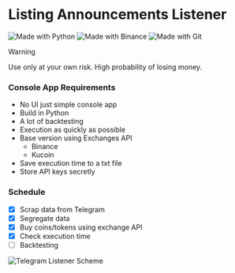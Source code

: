 # Listing Announcements Listener

![Made with Python](https://img.shields.io/badge/python-3670A0?style=for-the-badge&logo=python&logoColor=ffdd54) ![Made with Binance](https://img.shields.io/badge/Binance-FCD535?style=for-the-badge&logo=binance&logoColor=white) ![Made with Git](https://img.shields.io/badge/git-%23F05033.svg?style=for-the-badge&logo=git&logoColor=white)

> [!WARNING]
> Use only at your own risk. High probability of losing money.

### Console App Requirements
  - No UI just simple console app
  - Build in Python
  - A lot of backtesting
  - Execution as quickly as possible
  - Base version using Exchanges API
    - Binance
    - Kucoin
  - Save execution time to a txt file
  - Store API keys secretly

### Schedule
- [x] Scrap data from Telegram
- [x] Segregate data
- [x] Buy coins/tokens using exchange API
- [x] Check execution time
- [ ] Backtesting

![Telegram Listener Scheme](https://drive.google.com/uc?export=view&id=1vJn71_CD6JmzFu3xSIap9E6t0nqsw4Mb)